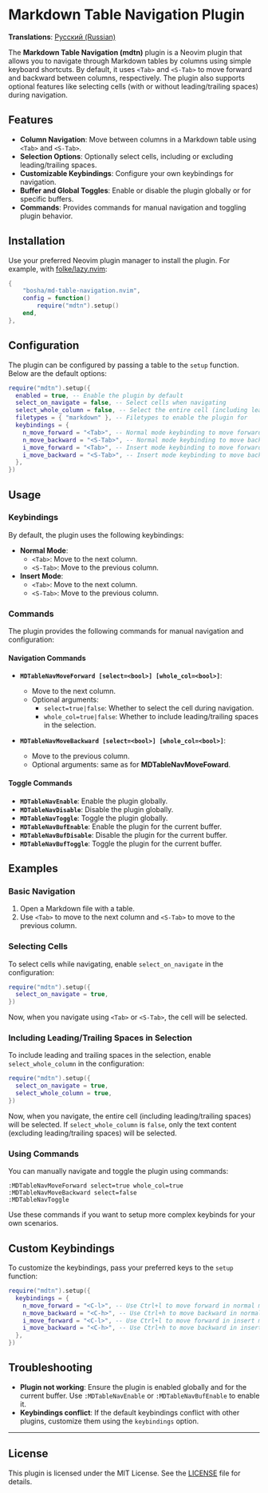 # Markdown Table Navigation Plugin

**Translations**: [Русский (Russian)](README.ru.md)

The **Markdown Table Navigation (mdtn)** plugin is a Neovim plugin that allows you to navigate through Markdown tables by columns using simple keyboard shortcuts. By default, it uses `<Tab>` and `<S-Tab>` to move forward and backward between columns, respectively. The plugin also supports optional features like selecting cells (with or without leading/trailing spaces) during navigation.

## Features

- **Column Navigation**: Move between columns in a Markdown table using `<Tab>` and `<S-Tab>`.
- **Selection Options**: Optionally select cells, including or excluding leading/trailing spaces.
- **Customizable Keybindings**: Configure your own keybindings for navigation.
- **Buffer and Global Toggles**: Enable or disable the plugin globally or for specific buffers.
- **Commands**: Provides commands for manual navigation and toggling plugin behavior.

## Installation

Use your preferred Neovim plugin manager to install the plugin. For example, with [folke/lazy.nvim](https://github.com/folke/lazy.nvim):

```lua
{
	"bosha/md-table-navigation.nvim",
	config = function()
		require("mdtn").setup()
	end,
},
```

## Configuration

The plugin can be configured by passing a table to the `setup` function. Below are the default options:

```lua
require("mdtn").setup({
  enabled = true, -- Enable the plugin by default
  select_on_navigate = false, -- Select cells when navigating
  select_whole_column = false, -- Select the entire cell (including leading/trailing spaces) when navigating
  filetypes = { "markdown" }, -- Filetypes to enable the plugin for
  keybindings = {
    n_move_forward = "<Tab>", -- Normal mode keybinding to move forward
    n_move_backward = "<S-Tab>", -- Normal mode keybinding to move backward
    i_move_forward = "<Tab>", -- Insert mode keybinding to move forward
    i_move_backward = "<S-Tab>", -- Insert mode keybinding to move backward
  },
})
```

## Usage

### Keybindings

By default, the plugin uses the following keybindings:

- **Normal Mode**:
  - `<Tab>`: Move to the next column.
  - `<S-Tab>`: Move to the previous column.
- **Insert Mode**:
  - `<Tab>`: Move to the next column.
  - `<S-Tab>`: Move to the previous column.

### Commands

The plugin provides the following commands for manual navigation and configuration:

#### Navigation Commands

- **`MDTableNavMoveForward [select=<bool>] [whole_col=<bool>]`**:

  - Move to the next column.
  - Optional arguments:
    - `select=true|false`: Whether to select the cell during navigation.
    - `whole_col=true|false`: Whether to include leading/trailing spaces in the selection.

- **`MDTableNavMoveBackward [select=<bool>] [whole_col=<bool>]`**:
  - Move to the previous column.
  - Optional arguments: same as for **MDTableNavMoveFoward**.

#### Toggle Commands

- **`MDTableNavEnable`**: Enable the plugin globally.
- **`MDTableNavDisable`**: Disable the plugin globally.
- **`MDTableNavToggle`**: Toggle the plugin globally.
- **`MDTableNavBufEnable`**: Enable the plugin for the current buffer.
- **`MDTableNavBufDisable`**: Disable the plugin for the current buffer.
- **`MDTableNavBufToggle`**: Toggle the plugin for the current buffer.

## Examples

### Basic Navigation

1. Open a Markdown file with a table.
2. Use `<Tab>` to move to the next column and `<S-Tab>` to move to the previous column.

### Selecting Cells

To select cells while navigating, enable `select_on_navigate` in the configuration:

```lua
require("mdtn").setup({
  select_on_navigate = true,
})
```

Now, when you navigate using `<Tab>` or `<S-Tab>`, the cell will be selected.

### Including Leading/Trailing Spaces in Selection

To include leading and trailing spaces in the selection, enable `select_whole_column` in the configuration:

```lua
require("mdtn").setup({
  select_on_navigate = true,
  select_whole_column = true,
})
```

Now, when you navigate, the entire cell (including leading/trailing spaces) will be selected. If `select_whole_column` is `false`, only the text content (excluding leading/trailing spaces) will be selected.

### Using Commands

You can manually navigate and toggle the plugin using commands:

```vim
:MDTableNavMoveForward select=true whole_col=true
:MDTableNavMoveBackward select=false
:MDTableNavToggle
```

Use these commands if you want to setup more complex keybinds for your own scenarios.

## Custom Keybindings

To customize the keybindings, pass your preferred keys to the `setup` function:

```lua
require("mdtn").setup({
  keybindings = {
    n_move_forward = "<C-l>", -- Use Ctrl+l to move forward in normal mode
    n_move_backward = "<C-h>", -- Use Ctrl+h to move backward in normal mode
    i_move_forward = "<C-l>", -- Use Ctrl+l to move forward in insert mode
    i_move_backward = "<C-h>", -- Use Ctrl+h to move backward in insert mode
  },
})
```

## Troubleshooting

- **Plugin not working**: Ensure the plugin is enabled globally and for the current buffer. Use `:MDTableNavEnable` or `:MDTableNavBufEnable` to enable it.
- **Keybindings conflict**: If the default keybindings conflict with other plugins, customize them using the `keybindings` option.

---

## License

This plugin is licensed under the MIT License. See the [LICENSE](LICENSE) file for details.
